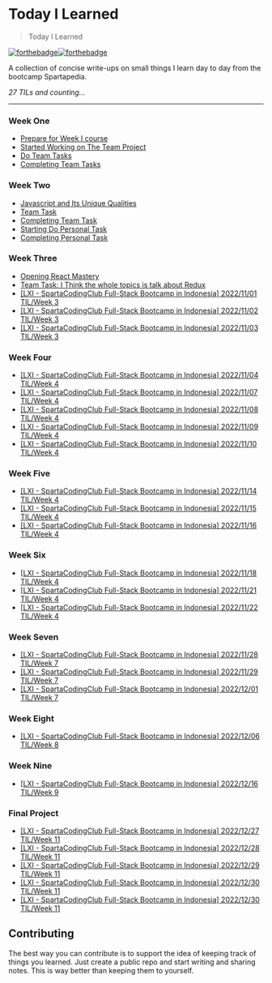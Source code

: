 # Today I Learned
> Today I Learned

[![forthebadge](https://forthebadge.com/images/badges/built-with-love.svg)](https://wajahatkarim.com)[![forthebadge](https://forthebadge.com/images/badges/makes-people-smile.svg)](https://wajahatkarim.com)

A collection of concise write-ups on small things I learn day to day from the bootcamp Spartapedia. 


_27 TILs and counting..._

---
### Week One
- [Prepare for Week I course](weekone/prepareforweekone.md)
- [Started Working on The Team Project](weekone/daytwo.md)
- [Do Team Tasks](weekone/daythree.md)
- [Completing Team Tasks](weekone/dayfour.md)

### Week Two
- [Javascript and Its Unique Qualities](weektwo/startingassignment.md)
- [Team Task](weektwo/teamtask.md)
- [Completing Team Task](weektwo/day7.md)
- [Starting Do Personal Task](weektwo/day8.md)
- [Completing Personal Task](weektwo/day9.md)

### Week Three
- [Opening React Mastery](weekthree/day10.md)
- [Team Task: I Think the whole topics is talk about Redux](weekthree/day11.md)
- [[LXI - SpartaCodingClub Full-Stack Bootcamp in Indonesia] 2022/11/01 TIL/Week 3](weekthree/day12.md)
- [[LXI - SpartaCodingClub Full-Stack Bootcamp in Indonesia] 2022/11/02 TIL/Week 3](weekthree/day13.md)
- [[LXI - SpartaCodingClub Full-Stack Bootcamp in Indonesia] 2022/11/03 TIL/Week 3](weekthree/day14.md)

### Week Four
- [[LXI - SpartaCodingClub Full-Stack Bootcamp in Indonesia] 2022/11/04 TIL/Week 4](weekfour/day15.md)
- [[LXI - SpartaCodingClub Full-Stack Bootcamp in Indonesia] 2022/11/07 TIL/Week 4](weekfour/day16.md)
- [[LXI - SpartaCodingClub Full-Stack Bootcamp in Indonesia] 2022/11/08 TIL/Week 4](weekfour/day17.md)
- [[LXI - SpartaCodingClub Full-Stack Bootcamp in Indonesia] 2022/11/09 TIL/Week 4](weekfour/day18.md)
- [[LXI - SpartaCodingClub Full-Stack Bootcamp in Indonesia] 2022/11/10 TIL/Week 4](weekfour/day19.md)

### Week Five
- [[LXI - SpartaCodingClub Full-Stack Bootcamp in Indonesia] 2022/11/14 TIL/Week 4](weekfive/day20.md)
- [[LXI - SpartaCodingClub Full-Stack Bootcamp in Indonesia] 2022/11/15 TIL/Week 4](weekfive/day21.md)
- [[LXI - SpartaCodingClub Full-Stack Bootcamp in Indonesia] 2022/11/16 TIL/Week 4](weekfive/day22.md)

### Week Six
- [[LXI - SpartaCodingClub Full-Stack Bootcamp in Indonesia] 2022/11/18 TIL/Week 4](weeksix/day23.md)
- [[LXI - SpartaCodingClub Full-Stack Bootcamp in Indonesia] 2022/11/21 TIL/Week 4](weeksix/day24.md)
- [[LXI - SpartaCodingClub Full-Stack Bootcamp in Indonesia] 2022/11/22 TIL/Week 4](weeksix/day25.md)

### Week Seven 
- [[LXI - SpartaCodingClub Full-Stack Bootcamp in Indonesia] 2022/11/28 TIL/Week 7](weekseven/day28.md)
- [[LXI - SpartaCodingClub Full-Stack Bootcamp in Indonesia] 2022/11/29 TIL/Week 7](weekseven/day29.md)
- [[LXI - SpartaCodingClub Full-Stack Bootcamp in Indonesia] 2022/12/01 TIL/Week 7](weekseven/day30.md)

### Week Eight
- [[LXI - SpartaCodingClub Full-Stack Bootcamp in Indonesia] 2022/12/06 TIL/Week 8](week8/day31.md)

### Week Nine
- [[LXI - SpartaCodingClub Full-Stack Bootcamp in Indonesia] 2022/12/16 TIL/Week 9](weeknine/day32.md)

### Final Project
- [[LXI - SpartaCodingClub Full-Stack Bootcamp in Indonesia] 2022/12/27 TIL/Week 11](week11/day33.md)
- [[LXI - SpartaCodingClub Full-Stack Bootcamp in Indonesia] 2022/12/28 TIL/Week 11](week11/day34.md)
- [[LXI - SpartaCodingClub Full-Stack Bootcamp in Indonesia] 2022/12/29 TIL/Week 11](week11/day35.md)
- [[LXI - SpartaCodingClub Full-Stack Bootcamp in Indonesia] 2022/12/30 TIL/Week 11](week11/day36.md)
- [[LXI - SpartaCodingClub Full-Stack Bootcamp in Indonesia] 2022/12/30 TIL/Week 11](week11/day37.md)

## Contributing

The best way you can contribute is to support the idea of keeping track of things you learned. Just create a public repo and start writing and sharing notes. This is way better than keeping them to yourself.

